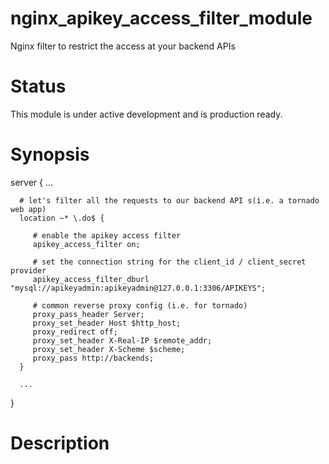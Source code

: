 nginx_apikey_access_filter_module
=================================

Nginx filter to restrict the access at your backend APIs

Status
======

This module is under active development and is production ready.

Synopsis
========

   server {
      ...

      # let's filter all the requests to our backend API s(i.e. a tornado web app)
      location ~* \.do$ {

         # enable the apikey access filter
         apikey_access_filter on;

         # set the connection string for the client_id / client_secret provider
         apikey_access_filter_dburl "mysql://apikeyadmin:apikeyadmin@127.0.0.1:3306/APIKEYS";

         # common reverse proxy config (i.e. for tornado)         
         proxy_pass_header Server;
         proxy_set_header Host $http_host;                                                                                                           
         proxy_redirect off;
         proxy_set_header X-Real-IP $remote_addr;
         proxy_set_header X-Scheme $scheme;
         proxy_pass http://backends;
      }

      ...
   }

Description
===========

